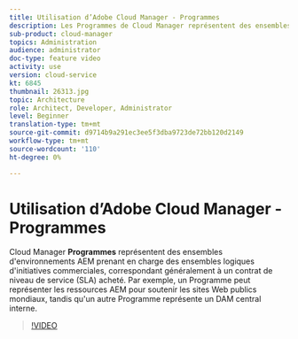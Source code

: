 ```yaml
---
title: Utilisation d’Adobe Cloud Manager - Programmes
description: Les Programmes de Cloud Manager représentent des ensembles d’environnements AEM prenant en charge des ensembles logiques d’initiatives commerciales, généralement correspondant à un contrat de niveau de service (SLA) acheté. Par exemple, un Programme peut représenter les ressources AEM pour soutenir les sites Web publics mondiaux, tandis qu'un autre Programme représente un DAM central interne.
sub-product: cloud-manager
topics: Administration
audience: administrator
doc-type: feature video
activity: use
version: cloud-service
kt: 6845
thumbnail: 26313.jpg
topic: Architecture
role: Architect, Developer, Administrator
level: Beginner
translation-type: tm+mt
source-git-commit: d9714b9a291ec3ee5f3dba9723de72bb120d2149
workflow-type: tm+mt
source-wordcount: '110'
ht-degree: 0%

---
```



# Utilisation d’Adobe Cloud Manager - Programmes

Cloud Manager **Programmes** représentent des ensembles d&#39;environnements AEM prenant en charge des ensembles logiques d&#39;initiatives commerciales, correspondant généralement à un contrat de niveau de service (SLA) acheté. Par exemple, un Programme peut représenter les ressources AEM pour soutenir les sites Web publics mondiaux, tandis qu&#39;un autre Programme représente un DAM central interne.

>[!VIDEO](https://video.tv.adobe.com/v/26313/?quality=12&learn=on&hidetitle=true)
